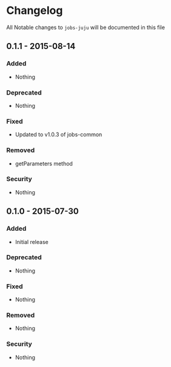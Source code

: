 # Changelog
All Notable changes to `jobs-juju` will be documented in this file

## 0.1.1 - 2015-08-14

### Added
- Nothing

### Deprecated
- Nothing

### Fixed
- Updated to v1.0.3 of jobs-common

### Removed
- getParameters method

### Security
- Nothing

## 0.1.0 - 2015-07-30

### Added
- Initial release

### Deprecated
- Nothing

### Fixed
- Nothing

### Removed
- Nothing

### Security
- Nothing
